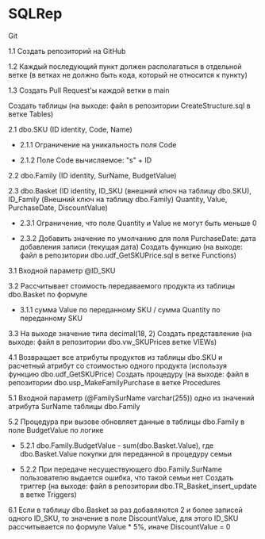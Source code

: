 # SQLRep

Git

1.1 Cоздать репозиторий на GitHub

1.2 Каждый последующий пункт должен располагаться в отдельной ветке (в ветках не должно быть кода, который не относится к пункту)

1.3 Создать Pull Request'ы каждой ветки в main

Создать таблицы (на выходе: файл в репозитории CreateStructure.sql в ветке Tables)

2.1 dbo.SKU (ID identity, Code, Name)

-  2.1.1 Ограничение на уникальность поля Code
   
  - 2.1.2 Поле Code вычисляемое: "s" + ID

2.2 dbo.Family (ID identity, SurName, BudgetValue)

2.3 dbo.Basket (ID identity, ID_SKU (внешний ключ на таблицу dbo.SKU), ID_Family (Внешний ключ на таблицу dbo.Family) Quantity, Value, PurchaseDate, DiscountValue)

 -  2.3.1 Ограничение, что поле Quantity и Value не могут быть меньше 0
 
-  2.3.2 Добавить значение по умолчанию для поля PurchaseDate: дата добавления записи (текущая дата)
Создать функцию (на выходе: файл в репозитории dbo.udf_GetSKUPrice.sql в ветке Functions)

3.1 Входной параметр @ID_SKU

3.2 Рассчитывает стоимость передаваемого продукта из таблицы dbo.Basket по формуле
   
  - 3.1.1 сумма Value по переданному SKU / сумма Quantity по переданному SKU

3.3 На выходе значение типа decimal(18, 2)
Создать представление (на выходе: файл в репозитории dbo.vw_SKUPriceв ветке VIEWs)

4.1 Возвращает все атрибуты продуктов из таблицы dbo.SKU и расчетный атрибут со стоимостью одного продукта (используя функцию dbo.udf_GetSKUPrice)
Создать процедуру (на выходе: файл в репозитории dbo.usp_MakeFamilyPurchase в ветке Procedures

5.1 Входной параметр (@FamilySurName varchar(255)) одно из значений атрибута SurName таблицы dbo.Family

5.2 Процедура при вызове обновляет данные в таблицы dbo.Family в поле BudgetValue по логике
   
 -  5.2.1 dbo.Family.BudgetValue - sum(dbo.Basket.Value), где dbo.Basket.Value покупки для переданной в процедуру семьи
   
 -  5.2.2 При передаче несуществующего dbo.Family.SurName пользователю выдается ошибка, что такой семьи нет
Создать триггер (на выходе: файл в репозитории dbo.TR_Basket_insert_update в ветке Triggers)

6.1 Если в таблицу dbo.Basket за раз добавляются 2 и более записей одного ID_SKU, то значение в поле DiscountValue, для этого ID_SKU рассчитывается по формуле Value * 5%, иначе DiscountValue = 0
